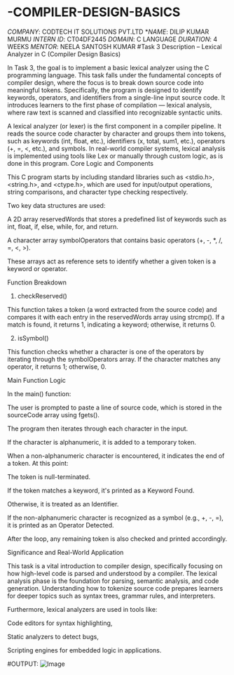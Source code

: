 # -COMPILER-DESIGN-BASICS
*COMPANY*: CODTECH IT SOLUTIONS PVT.LTD
**NAME*: DILIP KUMAR MURMU
*INTERN ID*: CT04DF2445
*DOMAIN*: C LANGUAGE
*DURATION*: 4 WEEKS
*MENTOR*: NEELA SANTOSH KUMAR
#Task 3 Description – Lexical Analyzer in C (Compiler Design Basics)

In Task 3, the goal is to implement a basic lexical analyzer using the C programming language. This task falls under the fundamental concepts of compiler design, where the focus is to break down source code into meaningful tokens. Specifically, the program is designed to identify keywords, operators, and identifiers from a single-line input source code. It introduces learners to the first phase of compilation — lexical analysis, where raw text is scanned and classified into recognizable syntactic units.

A lexical analyzer (or lexer) is the first component in a compiler pipeline. It reads the source code character by character and groups them into tokens, such as keywords (int, float, etc.), identifiers (x, total, sum1, etc.), operators (+, =, <, etc.), and symbols. In real-world compiler systems, lexical analysis is implemented using tools like Lex or manually through custom logic, as is done in this program.
Core Logic and Components

This C program starts by including standard libraries such as <stdio.h>, <string.h>, and <ctype.h>, which are used for input/output operations, string comparisons, and character type checking respectively.

Two key data structures are used:

A 2D array reservedWords that stores a predefined list of keywords such as int, float, if, else, while, for, and return.

A character array symbolOperators that contains basic operators (+, -, *, /, =, <, >).


These arrays act as reference sets to identify whether a given token is a keyword or operator.

Function Breakdown

1. checkReserved()

This function takes a token (a word extracted from the source code) and compares it with each entry in the reservedWords array using strcmp(). If a match is found, it returns 1, indicating a keyword; otherwise, it returns 0.

2. isSymbol()

This function checks whether a character is one of the operators by iterating through the symbolOperators array. If the character matches any operator, it returns 1; otherwise, 0.


Main Function Logic

In the main() function:

The user is prompted to paste a line of source code, which is stored in the sourceCode array using fgets().

The program then iterates through each character in the input.

If the character is alphanumeric, it is added to a temporary token.

When a non-alphanumeric character is encountered, it indicates the end of a token. At this point:

The token is null-terminated.

If the token matches a keyword, it's printed as a Keyword Found.

Otherwise, it is treated as an Identifier.


If the non-alphanumeric character is recognized as a symbol (e.g., +, -, =), it is printed as an Operator Detected.


After the loop, any remaining token is also checked and printed accordingly.

Significance and Real-World Application

This task is a vital introduction to compiler design, specifically focusing on how high-level code is parsed and understood by a compiler. The lexical analysis phase is the foundation for parsing, semantic analysis, and code generation. Understanding how to tokenize source code prepares learners for deeper topics such as syntax trees, grammar rules, and interpreters.

Furthermore, lexical analyzers are used in tools like:

Code editors for syntax highlighting,

Static analyzers to detect bugs,

Scripting engines for embedded logic in applications.

#OUTPUT: 
![Image](https://github.com/user-attachments/assets/9c86e33c-ee76-4ec9-b89c-10fabb2e3430)
